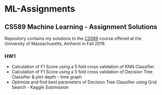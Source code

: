 # ML-Assignments
## CS589 Machine Learning - Assignment Solutions
Repository contains my solutions to the [CS589](https://people.cs.umass.edu/~mfiterau/teaching/F19-COMPSCI589.html) course offered at the University of Massachusetts, Amherst in Fall 2019.

### HW1
- Calculation of F1 Score using a 5 fold cross validation of KNN Classifier
- Calculation of F1 Score using a 5 fold cross validation of Decision Tree Classifier & plot depth - time graph
- Optimize and find best parameters of Decision Tree Classifier using Grid Search - Kaggle Submission
